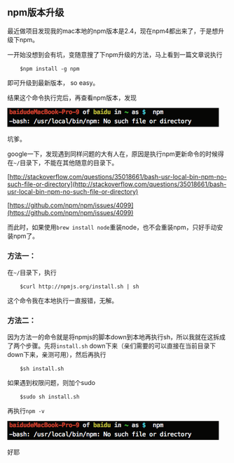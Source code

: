 ## npm版本升级

最近做项目发现我的mac本地的npm版本是2.4，现在npm4都出来了，于是想升级下npm。

一开始没想到会有坑，变随意搜了下npm升级的方法，马上看到一篇文章说执行

```
	$npm install -g npm
```

即可升级到最新版本， so easy。

结果这个命令执行完后，再查看npm版本，发现

![image](https://github.com/yukiyuki1900/workspace/blob/master/npm%E7%89%88%E6%9C%AC%E5%8D%87%E7%BA%A7/npm1.png)

坑爹。

google一下，发现遇到同样问题的大有人在，原因是执行npm更新命令的时候得在``~/``目录下，不能在其他随意的目录下。

[http://stackoverflow.com/questions/35018661/bash-usr-local-bin-npm-no-such-file-or-directory](http://stackoverflow.com/questions/35018661/bash-usr-local-bin-npm-no-such-file-or-directory)

[https://github.com/npm/npm/issues/4099](https://github.com/npm/npm/issues/4099)

而此时，如果使用``brew install node``重装node，也不会重装npm，只好手动安装npm了。


### 方法一：
在``~/``目录下，执行

```
	$curl http://npmjs.org/install.sh | sh
```

这个命令我在本地执行一直报错，无解。

### 方法二：
因为方法一的命令就是将npmjs的脚本down到本地再执行sh，所以我就在这拆成了两个步骤。先将``install.sh`` down下来（亲们需要的可以直接在当前目录下down下来，亲测可用），然后再执行

```
	$sh install.sh
```

如果遇到权限问题，则加个sudo

```
	$sudo sh install.sh
```

再执行``npm -v``

![image](https://github.com/yukiyuki1900/workspace/blob/master/npm%E7%89%88%E6%9C%AC%E5%8D%87%E7%BA%A7/npm1.png)

好耶